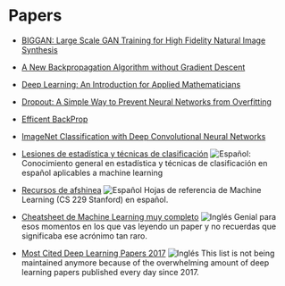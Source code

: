 # Papers

- [BIGGAN: Large Scale GAN Training for High Fidelity Natural Image Synthesis](https://arxiv.org/abs/1809.11096)

- [A New Backpropagation Algorithm without Gradient Descent](https://arxiv.org/abs/1802.00027)

- [Deep Learning: An Introduction for Applied Mathematicians](https://arxiv.org/abs/1801.05894)

- [Dropout: A Simple Way to Prevent Neural Networks from
Overfitting](http://jmlr.org/papers/volume15/srivastava14a/srivastava14a.pdf)

- [Efficent BackProp](http://yann.lecun.com/exdb/publis/pdf/lecun-98b.pdf)

- [ImageNet Classification with Deep Convolutional
Neural Networks](https://papers.nips.cc/paper/4824-imagenet-classification-with-deep-convolutional-neural-networks.pdf)

- [Lesiones de estadística y técnicas de clasificación](http://wwwae.ciemat.es/~cardenas/docs/lessons/) ![Español](http://www.kreativekorp.com/lib/flags/es.png): Conocimiento general en estadística y técnicas de clasificación en español aplicables a machine learning

- [Recursos de afshinea](https://github.com/afshinea/stanford-cs-229-machine-learning/tree/master/es) ![Español](http://www.kreativekorp.com/lib/flags/es.png) Hojas de referencia de Machine Learning (CS 229 Stanford) en español.

- [Cheatsheet de Machine Learning muy completo](https://ml-cheatsheet.readthedocs.io/en/latest/index.html) ![Inglés](http://www.kreativekorp.com/lib/flags/gb.png) Genial para esos momentos en los que vas leyendo un paper y no recuerdas que significaba ese acrónimo tan raro.

- [Most Cited Deep Learning Papers 2017](https://github.com/terryum/awesome-deep-learning-papers) ![Inglés](http://www.kreativekorp.com/lib/flags/gb.png) This list is not being maintained anymore because of the overwhelming amount of deep learning papers published every day since 2017.
